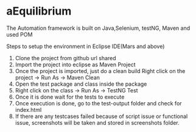 # aEquilibrium

The Automation framework is built on Java,Selenium, testNG, Maven and used POM 

Steps to setup the environment in Eclipse IDE(Mars and above)

1. Clone the project from github url shared
2. Import the project into eclipse as Maven Project
3. Once the project is imported, just do a clean build Right click on the project -> Run As -> Maven Clean
4. Open the test package and class inside the package
5. Right click on the class -> Run As -> TestNG Test
6. Once it is done wait for the tests to execute
7. Once execution is done, go to the test-output folder and check for index.html
8. If there are any testcases failed because of script issue or functional issue, screenshots will be taken and stored in screenshots folder.
